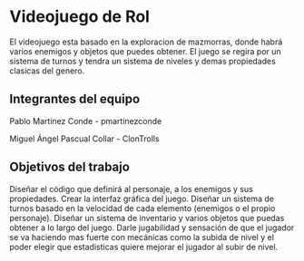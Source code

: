 # Videojuego de Rol

El videojuego esta basado en la exploracion de mazmorras, donde habrá varios enemigos y objetos que puedes obtener. El juego se regira por un sistema de turnos y tendra un sistema de niveles y demas propiedades clasicas del genero. 

## Integrantes del equipo
Pablo Martinez Conde - pmartinezconde

Miguel Ángel Pascual Collar - ClonTrolls

## Objetivos del trabajo

Diseñar el código que definirá al personaje, a los enemigos y sus propiedades.
Crear la interfaz gráfica del juego.
Diseñar un sistema de turnos basado en la velocidad de cada elemento (enemigos o el propio personaje).
Diseñar un sistema de inventario y varios objetos que puedas obtener a lo largo del juego.
Darle jugabilidad y sensación de que el jugador se va haciendo mas fuerte con mecánicas como la subida de nivel y el poder elegir que estadisticas quiere mejorar el jugador al subir de nivel.

